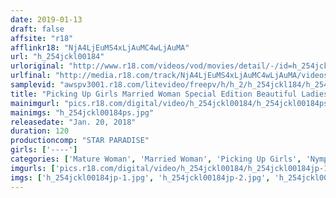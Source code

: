 ```yaml
---
date: 2019-01-13
draft: false
affsite: "r18"
afflinkr18: "NjA4LjEuMS4xLjAuMC4wLjAuMA"
url: "h_254jckl00184"
urloriginal: "http://www.r18.com/videos/vod/movies/detail/-/id=h_254jckl00184"
urlfinal: "http://media.r18.com/track/NjA4LjEuMS4xLjAuMC4wLjAuMA/videos/vod/movies/detail/-/id=h_254jckl00184"
samplevid: "awspv3001.r18.com/litevideo/freepv/h/h_2/h_254jckl184/h_254jckl184_dmb_w.mp4"
title: "Picking Up Girls Married Woman Special Edition Beautiful Ladies Blowjob Special Feature"
mainimgurl: "pics.r18.com/digital/video/h_254jckl00184/h_254jckl00184ps.jpg"
mainimgs: "h_254jckl00184ps.jpg"
releasedate: "Jan. 20, 2018"
duration: 120
productioncomp: "STAR PARADISE"
girls: ['----']
categories: ['Mature Woman', 'Married Woman', 'Picking Up Girls', 'Nymphomaniac', 'Blowjob', 'Hi-Def']
imgurls: ['pics.r18.com/digital/video/h_254jckl00184/h_254jckl00184jp-1.jpg', 'pics.r18.com/digital/video/h_254jckl00184/h_254jckl00184jp-2.jpg', 'pics.r18.com/digital/video/h_254jckl00184/h_254jckl00184jp-3.jpg', 'pics.r18.com/digital/video/h_254jckl00184/h_254jckl00184jp-4.jpg', 'pics.r18.com/digital/video/h_254jckl00184/h_254jckl00184jp-5.jpg', 'pics.r18.com/digital/video/h_254jckl00184/h_254jckl00184jp-6.jpg', 'pics.r18.com/digital/video/h_254jckl00184/h_254jckl00184jp-7.jpg', 'pics.r18.com/digital/video/h_254jckl00184/h_254jckl00184jp-8.jpg', 'pics.r18.com/digital/video/h_254jckl00184/h_254jckl00184jp-9.jpg', 'pics.r18.com/digital/video/h_254jckl00184/h_254jckl00184jp-10.jpg', 'pics.r18.com/digital/video/h_254jckl00184/h_254jckl00184jp-11.jpg', 'pics.r18.com/digital/video/h_254jckl00184/h_254jckl00184jp-12.jpg', 'pics.r18.com/digital/video/h_254jckl00184/h_254jckl00184jp-13.jpg', 'pics.r18.com/digital/video/h_254jckl00184/h_254jckl00184jp-14.jpg', 'pics.r18.com/digital/video/h_254jckl00184/h_254jckl00184jp-15.jpg', 'pics.r18.com/digital/video/h_254jckl00184/h_254jckl00184jp-16.jpg', 'pics.r18.com/digital/video/h_254jckl00184/h_254jckl00184jp-17.jpg', 'pics.r18.com/digital/video/h_254jckl00184/h_254jckl00184jp-18.jpg', 'pics.r18.com/digital/video/h_254jckl00184/h_254jckl00184jp-19.jpg', 'pics.r18.com/digital/video/h_254jckl00184/h_254jckl00184jp-20.jpg']
imgs: ['h_254jckl00184jp-1.jpg', 'h_254jckl00184jp-2.jpg', 'h_254jckl00184jp-3.jpg', 'h_254jckl00184jp-4.jpg', 'h_254jckl00184jp-5.jpg', 'h_254jckl00184jp-6.jpg', 'h_254jckl00184jp-7.jpg', 'h_254jckl00184jp-8.jpg', 'h_254jckl00184jp-9.jpg', 'h_254jckl00184jp-10.jpg', 'h_254jckl00184jp-11.jpg', 'h_254jckl00184jp-12.jpg', 'h_254jckl00184jp-13.jpg', 'h_254jckl00184jp-14.jpg', 'h_254jckl00184jp-15.jpg', 'h_254jckl00184jp-16.jpg', 'h_254jckl00184jp-17.jpg', 'h_254jckl00184jp-18.jpg', 'h_254jckl00184jp-19.jpg', 'h_254jckl00184jp-20.jpg']
---
```

